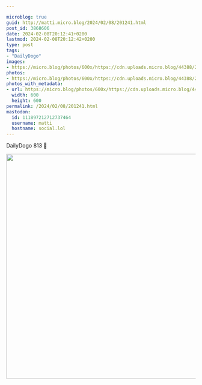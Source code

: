 ```yaml
---

microblog: true
guid: http://matti.micro.blog/2024/02/08/201241.html
post_id: 3868606
date: 2024-02-08T20:12:41+0200
lastmod: 2024-02-08T20:12:42+0200
type: post
tags:
- "DailyDogo"
images:
- https://micro.blog/photos/600x/https://cdn.uploads.micro.blog/44388/2024/c42317df18824ec19968dbb52998afcb.jpg
photos:
- https://micro.blog/photos/600x/https://cdn.uploads.micro.blog/44388/2024/c42317df18824ec19968dbb52998afcb.jpg
photos_with_metadata:
- url: https://micro.blog/photos/600x/https://cdn.uploads.micro.blog/44388/2024/c42317df18824ec19968dbb52998afcb.jpg
  width: 600
  height: 600
permalink: /2024/02/08/201241.html
mastodon:
  id: 111897212712737464
  username: matti
  hostname: social.lol
---
```

DailyDogo 813 🐶

<img src="/media/uploads/2024/c42317df18824ec19968dbb52998afcb.jpg" width="600" height="600" alt="" />
